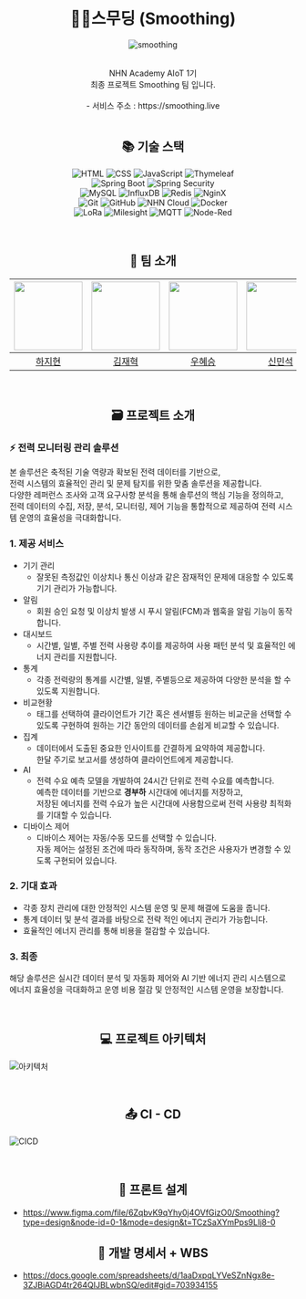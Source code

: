 # <div align=center>🌱🍃스무딩 (Smoothing)</div>
<div align=center>

![smoothing](https://github.com/nhnacademy-aiot1-Smoothing/.github/assets/140356909/69437e68-3e1f-41cb-8efc-169842e3598a)

<br>
NHN Academy AIoT 1기<br>
최종 프로젝트 Smoothing 팀 입니다.
<br>
<br>
- 서비스 주소 : https://smoothing.live
<br>
<br>

## <div align=center>📚 기술 스택 </div>

![HTML](https://img.shields.io/badge/HTML5-E34F26?style=for-the-badge&logo=html5&logoColor=white)
![CSS](https://img.shields.io/badge/CSS3-1572B6?style=for-the-badge&logo=css3&logoColor=white)
![JavaScript](https://img.shields.io/badge/JavaScript-F7DF1E?style=for-the-badge&logo=javascript&logoColor=black)
![Thymeleaf](https://img.shields.io/badge/Thymeleaf-%23005C0F.svg?style=for-the-badge&logo=Thymeleaf&logoColor=white)
<br>
![Spring Boot](https://img.shields.io/badge/Spring_Boot-6DB33F?style=for-the-badge&logo=spring-boot&logoColor=white)
![Spring Security](https://img.shields.io/badge/Spring_Security-6DB33F?style=for-the-badge&logo=spring-security&logoColor=white)
<br>
![MySQL](https://img.shields.io/badge/MySQL-4479A1?style=for-the-badge&logo=mysql&logoColor=white)
![InfluxDB](https://img.shields.io/badge/InfluxDB-22ADF6?style=for-the-badge&logo=influxdb&logoColor=white)
![Redis](https://img.shields.io/badge/Redis-DC382D?style=for-the-badge&logo=redis&logoColor=white)
![NginX](https://img.shields.io/badge/Nginx-009639?style=for-the-badge&logo=nginx&logoColor=white)
<br>
![Git](https://img.shields.io/badge/Git-F05032?style=for-the-badge&logo=git&logoColor=white)
![GitHub](https://img.shields.io/badge/GitHub-181717?style=for-the-badge&logo=github&logoColor=white)
![NHN Cloud](https://img.shields.io/badge/nhncloud-2B5CDE?style=for-the-badge&logo=cloudera&logoColor=white)
![Docker](https://img.shields.io/badge/Docker-2CA5E0?style=for-the-badge&logo=docker&logoColor=white)
<br>
![LoRa](https://img.shields.io/badge/LoRa-43B02A?style=for-the-badge&logo=lora&logoColor=white)
![Milesight](https://img.shields.io/badge/Milesight-1E88E5?style=for-the-badge&logo=azure-devops&logoColor=white)
![MQTT](https://img.shields.io/badge/MQTT-660066?style=for-the-badge&logo=mqtt&logoColor=white)
![Node-Red](https://img.shields.io/badge/Node--Red-8F0000?style=for-the-badge&logo=nodered&logoColor=white)
</div>
<br>

## <div align=center>🤝 팀 소개</div>
<img src="https://github.com/nhnacademy-aiot1-Smoothing/.github/assets/140356909/c49a1679-0abb-46a9-a814-dae4d5bf3406" height=120 width=120> <br/> | <img src="https://github.com/nhnacademy-aiot1-Smoothing/.github/assets/140356909/9cc02fd3-86d4-47d7-8358-2f0df817d456" height=120 width=120> <br/> | <img src="https://github.com/nhnacademy-aiot1-Smoothing/.github/assets/140356909/375556e4-8ee0-46c1-9f97-e78f7ea8acb0" height=120 width=120> <br/> | <img src="https://github.com/nhnacademy-aiot1-Smoothing/.github/assets/140356909/16bd2055-55c1-47b9-8f59-66d954356aea" height=120 width=120> <br/> | <img src="https://github.com/nhnacademy-aiot1-Smoothing/.github/assets/140356909/9fa8fb9d-8e58-437f-9ccf-acb63911736f" height=120 width=120> <br/> | <img src="https://github.com/nhnacademy-aiot1-Smoothing/.github/assets/140356909/a8fe51c9-cf32-4edb-8f4b-bb9ccbe44219" height=120 width=120> <br/> | <img src="https://github.com/nhnacademy-aiot1-Smoothing/.github/assets/140356909/35985f18-accc-4da8-acfc-3cb2c40d5c1b" height=120 width=120> <br/> |
|:--:|:--:|:--:|:--:|:--:|:--:|:--:|
| [하지현](https://github.com/haaazzi) | [김재혁](https://github.com/JaeHyeok29) | [우혜승](https://github.com/doramonz) | [신민석](https://github.com/supaicy) | [배범익](https://github.com/Maru375) | [김지윤](https://github.com/kkimjiyoon) | [박영준](https://github.com/NAKTA-Y) |
<br>

## <div align=center>🗃️ 프로젝트 소개 </div>
### ⚡️ 전력 모니터링 관리 솔루션
본 솔루션은 축적된 기술 역량과 확보된 전력 데이터를 기반으로, <br>
전력 시스템의 효율적인 관리 및 문제 탐지를 위한 맞춤 솔루션을 제공합니다. <br> 
다양한 레퍼런스 조사와 고객 요구사항 분석을 통해 솔루션의 핵심 기능을 정의하고, <br>
전력 데이터의 수집, 저장, 분석, 모니터링, 제어 기능을 통합적으로 제공하여 전력 시스템 운영의 효율성을 극대화합니다. <br>

### 1. 제공 서비스
- 기기 관리
  - 잘못된 측정값인 이상치나 통신 이상과 같은 잠재적인 문제에 대응할 수 있도록 기기 관리가 가능합니다.
- 알림
  - 회원 승인 요청 및 이상치 발생 시 푸시 알림(FCM)과 웹훅을 알림 기능이 동작합니다.
- 대시보드
  - 시간별, 일별, 주별 전력 사용량 추이를 제공하여 사용 패턴 분석 및 효율적인 에너지 관리를 지원합니다.
- 통계
  - 각종 전력량의 통계를 시간별, 일별, 주별등으로 제공하여 다양한 분석을 할 수 있도록 지원합니다.
- 비교현황
  - 태그를 선택하여 클라이언트가 기간 혹은 센서별등 원하는 비교군을 선택할 수 있도록 구현하여 원하는 기간 동안의 데이터를 손쉽게 비교할 수 있습니다.
- 집계
  - 데이터에서 도출된 중요한 인사이트를 간결하게 요약하여 제공합니다. <br> 한달 주기로 보고서를 생성하여 클라이언트에게 제공합니다.
- AI
  - 전력 수요 예측 모델을 개발하여 24시간 단위로 전력 수요를 예측합니다. <br> 예측한 데이터를 기반으로 **경부하** 시간대에 에너지를 저장하고, <br>
    저장된 에너지를 전력 수요가 높은 시간대에 사용함으로써 전력 사용량 최적화를 기대할 수 있습니다.
- 디바이스 제어
  - 디바이스 제어는 자동/수동 모드를 선택할 수 있습니다. <br> 자동 제어는 설정된 조건에 따라 동작하며, 동작 조건은 사용자가 변경할 수 있도록 구현되어 있습니다.
 
### 2. 기대 효과
- 각종 장치 관리에 대한 안정적인 시스템 운영 및 문제 해결에 도움을 줍니다.
- 통계 데이터 및 분석 결과를 바탕으로 전략 적인 에너지 관리가 가능합니다.
- 효율적인 에너지 관리를 통해 비용을 절감할 수 있습니다. 

### 3. 최종
해당 솔루션은 실시간 데이터 분석 및 자동화 제어와 AI 기반 에너지 관리 시스템으로 <br> 
에너지 효율성을 극대화하고 운영 비용 절감 및 안정적인 시스템 운영을 보장합니다.

<br>

## <div align=center>💻 프로젝트 아키텍처 </div>
![아키텍처](https://github.com/nhnacademy-aiot1-Smoothing/.github/assets/140356909/7d1bdf21-85a8-4ad7-96cc-d90158e25026)

<br>

## <div align=center>📤 CI - CD </div>
![CICD](https://github.com/nhnacademy-aiot1-Smoothing/.github/assets/140356909/d1c1bb2c-37b0-4088-9a15-db710865e860)

<br>

## <div align=center>📐 프론트 설계 </div>
- https://www.figma.com/file/6ZqbvK9qYhy0j4OVfGizO0/Smoothing?type=design&node-id=0-1&mode=design&t=TCzSaXYmPps9LIj8-0

## <div align=center>📑 개발 명세서 + WBS </div>
- https://docs.google.com/spreadsheets/d/1aaDxpqLYVeSZnNgx8e-3ZJBiAGD4tr264QIJBLwbnSQ/edit#gid=703934155
